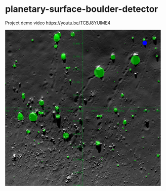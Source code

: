 # planetary-surface-boulder-detector
Project demo video
https://youtu.be/TCBJ8YUlME4

![](v3-boulder_list_visualised-clear.png)
